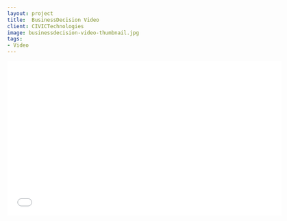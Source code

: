 ```yaml
---
layout: project
title:  BusinessDecision Video
client: CIVICTechnologies
image: businessdecision-video-thumbnail.jpg
tags:
- Video
---
```


<iframe src="//fast.wistia.net/embed/iframe/6o7cph3c3o?videoFoam=true" allowtransparency="true" frameborder="0" scrolling="no" class="wistia_embed" name="wistia_embed" allowfullscreen mozallowfullscreen webkitallowfullscreen oallowfullscreen msallowfullscreen width="640" height="360"></iframe><script src="//fast.wistia.net/assets/external/iframe-api-v1.js"></script>